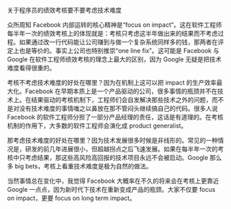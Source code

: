 关于程序员的绩效考核要不要考虑技术难度

众所周知 Facebook 内部运转的核心精神是“focus on impact”。这在软件工程师每半年一次的绩效考核上的体现就是：考核只考虑这半年做出来的结果而不考虑过程。如果通过改一行代码能让公司赚到与做一个复杂系统同样多的钱，那两者在评定上也是等价的。事实上公司也特别推崇“one line fix”。这可能是 Facebook 与 Google 在软件工程师绩效考核的理念上最大的区别，因为 Google 无疑是把技术难度看得很重的。

考核不考虑技术难度的好处在哪里？因为在机制上这可以把 impact 的生产效率最大化。Facebook 在早期本质上是一个产品驱动的公司，很多事情的瓶颈并不在技术上。在结果驱动的考核机制下，工程师们会自发解决那些技术之外的问题，而不是对没有技术难度的事情嗤之以鼻放在那不管闷头继续搞自己的代码。很多人说 Facebook 的软件工程师分担了一部分产品经理的责任，这话是有道理的。在考核机制的作用下，大多数的软件工程师会演化成 product generalist。

那考虑技术难度的好处在哪里？因为技术发展很多时候是非线形的。常见的一种情况是，研发的前几年进展很小，但超越拐点之后飞速发展。如果在每半年一次的考核中只考虑结果，那这些高风险高回报的技术项目永远不会被启动。Google 那么多 big bets，考核上看重技术难度是极为自然的做法。

当然事情总在变化中，我觉得 Facebook 大概率在不久的将来会在考核上更靠近 Google 一点点，因为新时代下技术在重新变成产品的瓶颈。大家不仅要 focus on impact，更要 focus on long term impact。
